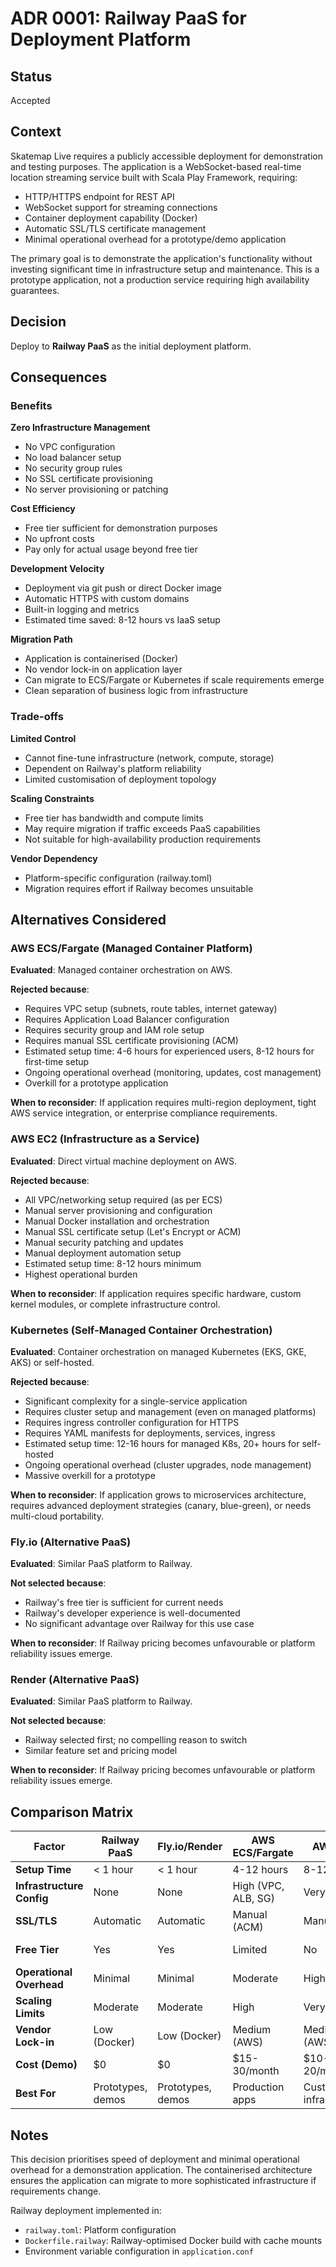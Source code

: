 # ADR 0001: Railway PaaS for Deployment Platform

## Status

Accepted

## Context

Skatemap Live requires a publicly accessible deployment for demonstration and testing purposes. The application is a WebSocket-based real-time location streaming service built with Scala Play Framework, requiring:

- HTTP/HTTPS endpoint for REST API
- WebSocket support for streaming connections
- Container deployment capability (Docker)
- Automatic SSL/TLS certificate management
- Minimal operational overhead for a prototype/demo application

The primary goal is to demonstrate the application's functionality without investing significant time in infrastructure setup and maintenance. This is a prototype application, not a production service requiring high availability guarantees.

## Decision

Deploy to **Railway PaaS** as the initial deployment platform.

## Consequences

### Benefits

**Zero Infrastructure Management**
- No VPC configuration
- No load balancer setup
- No security group rules
- No SSL certificate provisioning
- No server provisioning or patching

**Cost Efficiency**
- Free tier sufficient for demonstration purposes
- No upfront costs
- Pay only for actual usage beyond free tier

**Development Velocity**
- Deployment via git push or direct Docker image
- Automatic HTTPS with custom domains
- Built-in logging and metrics
- Estimated time saved: 8-12 hours vs IaaS setup

**Migration Path**
- Application is containerised (Docker)
- No vendor lock-in on application layer
- Can migrate to ECS/Fargate or Kubernetes if scale requirements emerge
- Clean separation of business logic from infrastructure

### Trade-offs

**Limited Control**
- Cannot fine-tune infrastructure (network, compute, storage)
- Dependent on Railway's platform reliability
- Limited customisation of deployment topology

**Scaling Constraints**
- Free tier has bandwidth and compute limits
- May require migration if traffic exceeds PaaS capabilities
- Not suitable for high-availability production requirements

**Vendor Dependency**
- Platform-specific configuration (railway.toml)
- Migration requires effort if Railway becomes unsuitable

## Alternatives Considered

### AWS ECS/Fargate (Managed Container Platform)

**Evaluated**: Managed container orchestration on AWS.

**Rejected because**:
- Requires VPC setup (subnets, route tables, internet gateway)
- Requires Application Load Balancer configuration
- Requires security group and IAM role setup
- Requires manual SSL certificate provisioning (ACM)
- Estimated setup time: 4-6 hours for experienced users, 8-12 hours for first-time setup
- Ongoing operational overhead (monitoring, updates, cost management)
- Overkill for a prototype application

**When to reconsider**: If application requires multi-region deployment, tight AWS service integration, or enterprise compliance requirements.

### AWS EC2 (Infrastructure as a Service)

**Evaluated**: Direct virtual machine deployment on AWS.

**Rejected because**:
- All VPC/networking setup required (as per ECS)
- Manual server provisioning and configuration
- Manual Docker installation and orchestration
- Manual SSL certificate setup (Let's Encrypt or ACM)
- Manual security patching and updates
- Manual deployment automation setup
- Estimated setup time: 8-12 hours minimum
- Highest operational burden

**When to reconsider**: If application requires specific hardware, custom kernel modules, or complete infrastructure control.

### Kubernetes (Self-Managed Container Orchestration)

**Evaluated**: Container orchestration on managed Kubernetes (EKS, GKE, AKS) or self-hosted.

**Rejected because**:
- Significant complexity for a single-service application
- Requires cluster setup and management (even on managed platforms)
- Requires ingress controller configuration for HTTPS
- Requires YAML manifests for deployments, services, ingress
- Estimated setup time: 12-16 hours for managed K8s, 20+ hours for self-hosted
- Ongoing operational overhead (cluster upgrades, node management)
- Massive overkill for a prototype

**When to reconsider**: If application grows to microservices architecture, requires advanced deployment strategies (canary, blue-green), or needs multi-cloud portability.

### Fly.io (Alternative PaaS)

**Evaluated**: Similar PaaS platform to Railway.

**Not selected because**:
- Railway's free tier is sufficient for current needs
- Railway's developer experience is well-documented
- No significant advantage over Railway for this use case

**When to reconsider**: If Railway pricing becomes unfavourable or platform reliability issues emerge.

### Render (Alternative PaaS)

**Evaluated**: Similar PaaS platform to Railway.

**Not selected because**:
- Railway selected first; no compelling reason to switch
- Similar feature set and pricing model

**When to reconsider**: If Railway pricing becomes unfavourable or platform reliability issues emerge.

## Comparison Matrix

| Factor | Railway PaaS | Fly.io/Render | AWS ECS/Fargate | AWS EC2 | Kubernetes |
|--------|--------------|---------------|-----------------|---------|------------|
| **Setup Time** | < 1 hour | < 1 hour | 4-12 hours | 8-12 hours | 12-20 hours |
| **Infrastructure Config** | None | None | High (VPC, ALB, SG) | Very High | Very High |
| **SSL/TLS** | Automatic | Automatic | Manual (ACM) | Manual | Manual (cert-manager) |
| **Free Tier** | Yes | Yes | Limited | No | No (cluster costs) |
| **Operational Overhead** | Minimal | Minimal | Moderate | High | Very High |
| **Scaling Limits** | Moderate | Moderate | High | Very High | Very High |
| **Vendor Lock-in** | Low (Docker) | Low (Docker) | Medium (AWS) | Medium (AWS) | Low (portable) |
| **Cost (Demo)** | $0 | $0 | $15-30/month | $10-20/month | $50-100/month |
| **Best For** | Prototypes, demos | Prototypes, demos | Production apps | Custom infrastructure | Microservices |

## Notes

This decision prioritises speed of deployment and minimal operational overhead for a demonstration application. The containerised architecture ensures the application can migrate to more sophisticated infrastructure if requirements change.

Railway deployment implemented in:
- `railway.toml`: Platform configuration
- `Dockerfile.railway`: Railway-optimised Docker build with cache mounts
- Environment variable configuration in `application.conf`
